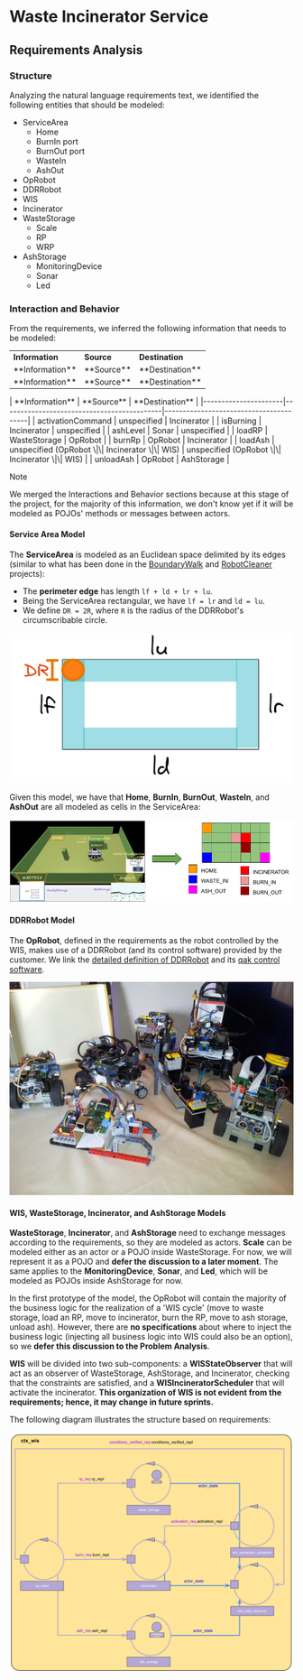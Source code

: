 # Waste Incinerator Service

## Requirements Analysis

### Structure
Analyzing the natural language requirements text, we identified the following entities that should be modeled:
* ServiceArea
  * Home
  * BurnIn port
  * BurnOut port
  * WasteIn
  * AshOut
* OpRobot
* DDRRobot
* WIS
* Incinerator
* WasteStorage
  * Scale
  * RP
  * WRP
* AshStorage
  * MonitoringDevice
  * Sonar
  * Led

### Interaction and Behavior
From the requirements, we inferred the following information that needs to be modeled:

<table>
<tr>
  <td><b>Information</b>  </td>
  <td><b>Source</b>  </td>
  <td><b>Destination</b></td>
<tr>
<tr>
  <td>**Information**  </td>
  <td>**Source**  </td>
  <td>**Destination**</td>
<tr>
<tr>
  <td>**Information**  </td>
  <td>**Source**  </td>
  <td>**Destination**</td>
<tr>

</table>
| **Information**      | **Source**                                 | **Destination**                        |
|----------------------|--------------------------------------------|----------------------------------------|
| activationCommand    | unspecified                                | Incinerator                            |
| isBurning            | Incinerator                                | unspecified                            |
| ashLevel             | Sonar                                      | unspecified                            |
| loadRP               | WasteStorage                               | OpRobot                                |
| burnRp               | OpRobot                                    | Incinerator                            |
| loadAsh              | unspecified (OpRobot \|\| Incinerator \|\| WIS) | unspecified (OpRobot \|\| Incinerator \|\| WIS) |
| unloadAsh            | OpRobot                                    | AshStorage                             |

> [!NOTE]
> We merged the Interactions and Behavior sections because at this stage of the project, for the majority of this information, we don't know yet if it will be modeled as POJOs' methods or messages between actors.

#### Service Area Model
The **ServiceArea** is modeled as an Euclidean space delimited by its edges (similar to what has been done in the [BoundaryWalk](resources/slides/BoundaryWalkProjectDoc.pdf) and [RobotCleaner](resources/slides/RobotCleanerProjectDoc.pdf) projects):

* The **perimeter edge** has length `lf + ld + lr + lu`.
* Being the ServiceArea rectangular, we have `lf = lr` and `ld = lu`.
* We define `DR = 2R`, where `R` is the radius of the DDRRobot's circumscribable circle.

![ServiceAreaModel_01](resources/imgs/ServiceAreaModel_01.png)

Given this model, we have that **Home**, **BurnIn**, **BurnOut**, **WasteIn**, and **AshOut** are all modeled as cells in the ServiceArea:

![ServiceAreaModel_02](resources/imgs/ServiceAreaModel_02.png)

#### DDRRobot Model

The **OpRobot**, defined in the requirements as the robot controlled by the WIS, makes use of a DDRRobot (and its control software) provided by the customer. We link the [detailed definition of DDRRobot](resources/slides/BasicRobot24ProjectDoc.pdf) and its [qak control software](resources/projects/basicrobot.qak).

![robotsUnibo](resources/imgs/robotsUnibo.jpg)

#### WIS, WasteStorage, Incinerator, and AshStorage Models
**WasteStorage**, **Incinerator**, and **AshStorage** need to exchange messages according to the requirements, so they are modeled as actors.
**Scale** can be modeled either as an actor or a POJO inside WasteStorage. For now, we will represent it as a POJO and **defer the discussion to a later moment**.
The same applies to the **MonitoringDevice**, **Sonar**, and **Led**, which will be modeled as POJOs inside AshStorage for now.

In the first prototype of the model, the OpRobot will contain the majority of the business logic for the realization of a 'WIS cycle' (move to waste storage, load an RP, move to incinerator, burn the RP, move to ash storage, unload ash).
However, there are **no specifications** about where to inject the business logic (injecting all business logic into WIS could also be an option), so we **defer this discussion to the Problem Analysis**.

**WIS** will be divided into two sub-components: a **WISStateObserver** that will act as an observer of WasteStorage, AshStorage, and Incinerator, checking that the constraints are satisfied, and a **WISIncineratorScheduler** that will activate the incinerator.
**This organization of WIS is not evident from the requirements; hence, it may change in future sprints.**

The following diagram illustrates the structure based on requirements:

![wis_systemarch](resources/imgs/wis_systemarch.png)